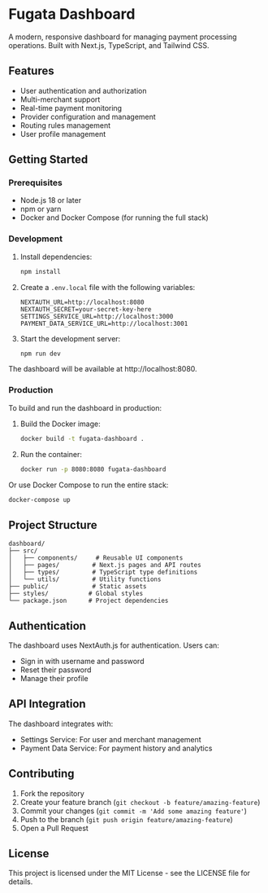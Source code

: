 # Fugata Dashboard

A modern, responsive dashboard for managing payment processing operations. Built with Next.js, TypeScript, and Tailwind CSS.

## Features

- User authentication and authorization
- Multi-merchant support
- Real-time payment monitoring
- Provider configuration and management
- Routing rules management
- User profile management

## Getting Started

### Prerequisites

- Node.js 18 or later
- npm or yarn
- Docker and Docker Compose (for running the full stack)

### Development

1. Install dependencies:
   ```bash
   npm install
   ```

2. Create a `.env.local` file with the following variables:
   ```
   NEXTAUTH_URL=http://localhost:8080
   NEXTAUTH_SECRET=your-secret-key-here
   SETTINGS_SERVICE_URL=http://localhost:3000
   PAYMENT_DATA_SERVICE_URL=http://localhost:3001
   ```

3. Start the development server:
   ```bash
   npm run dev
   ```

The dashboard will be available at http://localhost:8080.

### Production

To build and run the dashboard in production:

1. Build the Docker image:
   ```bash
   docker build -t fugata-dashboard .
   ```

2. Run the container:
   ```bash
   docker run -p 8080:8080 fugata-dashboard
   ```

Or use Docker Compose to run the entire stack:
```bash
docker-compose up
```

## Project Structure

```
dashboard/
├── src/
│   ├── components/     # Reusable UI components
│   ├── pages/         # Next.js pages and API routes
│   ├── types/         # TypeScript type definitions
│   └── utils/         # Utility functions
├── public/            # Static assets
├── styles/           # Global styles
└── package.json      # Project dependencies
```

## Authentication

The dashboard uses NextAuth.js for authentication. Users can:
- Sign in with username and password
- Reset their password
- Manage their profile

## API Integration

The dashboard integrates with:
- Settings Service: For user and merchant management
- Payment Data Service: For payment history and analytics

## Contributing

1. Fork the repository
2. Create your feature branch (`git checkout -b feature/amazing-feature`)
3. Commit your changes (`git commit -m 'Add some amazing feature'`)
4. Push to the branch (`git push origin feature/amazing-feature`)
5. Open a Pull Request

## License

This project is licensed under the MIT License - see the LICENSE file for details. 